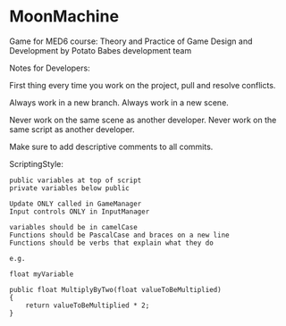 # MoonMachine
Game for MED6 course: Theory and Practice of Game Design and Development by Potato Babes development team

Notes for Developers:

First thing every time you work on the project, pull and resolve conflicts.

Always work in a new branch.
Always work in a new scene.

Never work on the same scene as another developer.
Never work on the same script as another developer.

Make sure to add descriptive comments to all commits.

ScriptingStyle:

    public variables at top of script
    private variables below public

    Update ONLY called in GameManager
    Input controls ONLY in InputManager

    variables should be in camelCase
    Functions should be PascalCase and braces on a new line
    Functions should be verbs that explain what they do
    
    e.g. 

    float myVariable

    public float MultiplyByTwo(float valueToBeMultiplied)
    {
        return valueToBeMultiplied * 2;
    }


